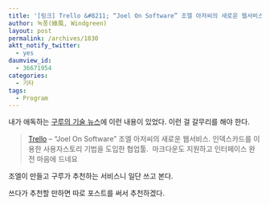 ```yaml
---
title: '[링크] Trello &#8211; “Joel On Software” 조엘 아저씨의 새로운 웹서비스'
author: 녹풍(綠風, Windgreen)
layout: post
permalink: /archives/1830
aktt_notify_twitter:
  - yes
daumview_id:
  - 36671954
categories:
  - 기타
tags:
  - Program
---
```

내가 애독하는 [구루의 기술 뉴스][1]에 이런 내용이 있었다. 이런 걸 갈무리를 해야 한다.

> <a href="http://trello.com/" target="_blank">Trello</a> – “Joel On Software” 조엘 아저씨의 새로운 웹서비스. 인덱스카드를 이용한 사용자스토리 기법을 도입한 협업툴.  마크다운도 지원하고 인터페이스 완전 마음에 드네요

조엘이 만들고 구루가 추천하는 서비스니 일단 쓰고 본다.

쓰다가 추천할 만하면 따로 포스트를 써서 추천하겠다.

 [1]: http://xguru.net/category/guru-news